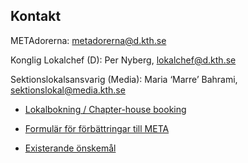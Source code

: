 ## Kontakt

METAdorerna: metadorerna@d.kth.se

Konglig Lokalchef (D):
Per Nyberg, lokalchef@d.kth.se

Sektionslokalsansvarig (Media):
Maria ‘Marre’ Bahrami, sektionslokal@media.kth.se

* [Lokalbokning / Chapter-house booking](https://datasektionen.se/sektionen/lokalbokning)

* [Formulär för förbättringar till META](http://goo.gl/forms/ySWYW6GsBE)

* [Existerande önskemål](https://docs.google.com/spreadsheets/d/1DPgka-tdNQSpAy0Wi1kHPJi_KTeSc8HxsFVtKeDT7Jc/edit?usp=sharing)
